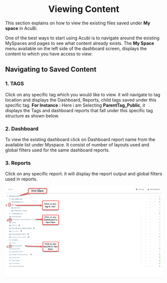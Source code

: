 


<center><h1>Viewing Content</h1></center>

This section explains on how to view the existing files saved under **My space** in AcuBi.

One of the best ways to start using Acubi is to navigate around the existing MySpaces and pages to see what content already exists. The **My Space** menu available on the left side of the dashboard screen, displays the content to which you have access to view:


## Navigating to Saved Content 

### 1. TAGS

Click on any specific tag which you would like to view. it will navigate to tag location and displays the Dashboard, Reports, child tags saved under this specific tag.
**For Instance :** Here i am Selecting **ParentTag_Public**, it displays the Tags and dashboard reports that fall under this specific tag structure as shown below.



### 2. Dashboard

 To view the existing dashboard click on Dashboard report name from the available list under Myspace. It consist of number of layouts used and global filters used for the same dashboard reports.
 
 ### 3. Reports
 
 Click on any specific report. it will display the report output and global filters used in reports.

![enter image description here](https://raw.githubusercontent.com/sv18042016/fp1/0545ded450f2a313773cd22169ff96aa6c7db5d2/images/view_list2.png)





<!--stackedit_data:
eyJoaXN0b3J5IjpbMTk4ODk0MTEzMiwtNjYwODAyMDY0XX0=
-->